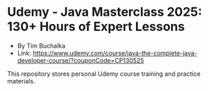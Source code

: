 # Udemy - Java Masterclass 2025: 130+ Hours of Expert Lessons
  - By Tim Buchalka
  - Link: https://www.udemy.com/course/java-the-complete-java-developer-course/?couponCode=CP130525

This repository stores personal Udemy course training and practice materials.
